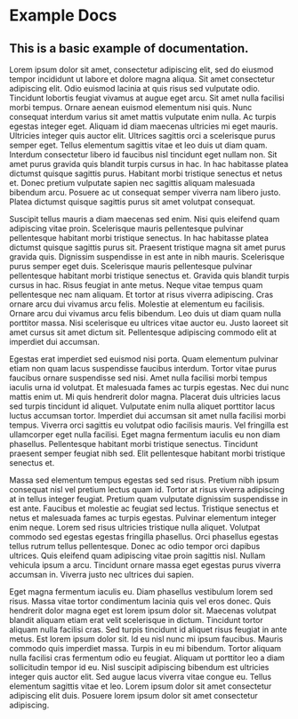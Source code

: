 # Example Docs

## This is a basic example of documentation.

Lorem ipsum dolor sit amet, consectetur adipiscing elit, sed do eiusmod tempor incididunt ut labore et dolore magna aliqua. Sit amet consectetur adipiscing elit. Odio euismod lacinia at quis risus sed vulputate odio. Tincidunt lobortis feugiat vivamus at augue eget arcu. Sit amet nulla facilisi morbi tempus. Ornare aenean euismod elementum nisi quis. Nunc consequat interdum varius sit amet mattis vulputate enim nulla. Ac turpis egestas integer eget. Aliquam id diam maecenas ultricies mi eget mauris. Ultricies integer quis auctor elit. Ultrices sagittis orci a scelerisque purus semper eget. Tellus elementum sagittis vitae et leo duis ut diam quam. Interdum consectetur libero id faucibus nisl tincidunt eget nullam non. Sit amet purus gravida quis blandit turpis cursus in hac. In hac habitasse platea dictumst quisque sagittis purus. Habitant morbi tristique senectus et netus et. Donec pretium vulputate sapien nec sagittis aliquam malesuada bibendum arcu. Posuere ac ut consequat semper viverra nam libero justo. Platea dictumst quisque sagittis purus sit amet volutpat consequat.

Suscipit tellus mauris a diam maecenas sed enim. Nisi quis eleifend quam adipiscing vitae proin. Scelerisque mauris pellentesque pulvinar pellentesque habitant morbi tristique senectus. In hac habitasse platea dictumst quisque sagittis purus sit. Praesent tristique magna sit amet purus gravida quis. Dignissim suspendisse in est ante in nibh mauris. Scelerisque purus semper eget duis. Scelerisque mauris pellentesque pulvinar pellentesque habitant morbi tristique senectus et. Gravida quis blandit turpis cursus in hac. Risus feugiat in ante metus. Neque vitae tempus quam pellentesque nec nam aliquam. Et tortor at risus viverra adipiscing. Cras ornare arcu dui vivamus arcu felis. Molestie at elementum eu facilisis. Ornare arcu dui vivamus arcu felis bibendum. Leo duis ut diam quam nulla porttitor massa. Nisi scelerisque eu ultrices vitae auctor eu. Justo laoreet sit amet cursus sit amet dictum sit. Pellentesque adipiscing commodo elit at imperdiet dui accumsan.

Egestas erat imperdiet sed euismod nisi porta. Quam elementum pulvinar etiam non quam lacus suspendisse faucibus interdum. Tortor vitae purus faucibus ornare suspendisse sed nisi. Amet nulla facilisi morbi tempus iaculis urna id volutpat. Et malesuada fames ac turpis egestas. Nec dui nunc mattis enim ut. Mi quis hendrerit dolor magna. Placerat duis ultricies lacus sed turpis tincidunt id aliquet. Vulputate enim nulla aliquet porttitor lacus luctus accumsan tortor. Imperdiet dui accumsan sit amet nulla facilisi morbi tempus. Viverra orci sagittis eu volutpat odio facilisis mauris. Vel fringilla est ullamcorper eget nulla facilisi. Eget magna fermentum iaculis eu non diam phasellus. Pellentesque habitant morbi tristique senectus. Tincidunt praesent semper feugiat nibh sed. Elit pellentesque habitant morbi tristique senectus et.

Massa sed elementum tempus egestas sed sed risus. Pretium nibh ipsum consequat nisl vel pretium lectus quam id. Tortor at risus viverra adipiscing at in tellus integer feugiat. Pretium quam vulputate dignissim suspendisse in est ante. Faucibus et molestie ac feugiat sed lectus. Tristique senectus et netus et malesuada fames ac turpis egestas. Pulvinar elementum integer enim neque. Lorem sed risus ultricies tristique nulla aliquet. Volutpat commodo sed egestas egestas fringilla phasellus. Orci phasellus egestas tellus rutrum tellus pellentesque. Donec ac odio tempor orci dapibus ultrices. Quis eleifend quam adipiscing vitae proin sagittis nisl. Nullam vehicula ipsum a arcu. Tincidunt ornare massa eget egestas purus viverra accumsan in. Viverra justo nec ultrices dui sapien.

Eget magna fermentum iaculis eu. Diam phasellus vestibulum lorem sed risus. Massa vitae tortor condimentum lacinia quis vel eros donec. Quis hendrerit dolor magna eget est lorem ipsum dolor sit. Maecenas volutpat blandit aliquam etiam erat velit scelerisque in dictum. Tincidunt tortor aliquam nulla facilisi cras. Sed turpis tincidunt id aliquet risus feugiat in ante metus. Est lorem ipsum dolor sit. Id eu nisl nunc mi ipsum faucibus. Mauris commodo quis imperdiet massa. Turpis in eu mi bibendum. Tortor aliquam nulla facilisi cras fermentum odio eu feugiat. Aliquam ut porttitor leo a diam sollicitudin tempor id eu. Nisl suscipit adipiscing bibendum est ultricies integer quis auctor elit. Sed augue lacus viverra vitae congue eu. Tellus elementum sagittis vitae et leo. Lorem ipsum dolor sit amet consectetur adipiscing elit duis. Posuere lorem ipsum dolor sit amet consectetur adipiscing.
